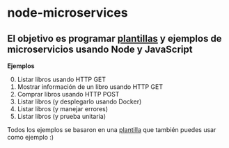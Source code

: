 # node-microservices
El objetivo es programar [plantillas](./00-template) y ejemplos de microservicios usando Node y JavaScript
---

**Ejemplos**

0. Listar libros usando HTTP GET
1. Mostrar información de un libro usando HTTP GET
2. Comprar libros usando HTTP POST
3. Listar libros (y desplegarlo usando Docker)
4. Listar libros (y manejar errores)
5. Listar libros (y prueba unitaria)

Todos los ejemplos se basaron en una [plantilla](./00-template) que también puedes usar como ejemplo :)